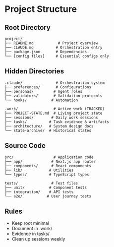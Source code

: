 # Project Structure

## Root Directory
```
project/
├── README.md           # Project overview
├── CLAUDE.md          # Orchestration entry
├── package.json       # Dependencies
└── [config files]     # Essential configs only
```

## Hidden Directories
```
.claude/               # Orchestration system
├── preferences/       # Configurations
├── personas/         # Agent roles
├── validators/       # Validation protocols
└── hooks/           # Automation

.work/                # Active work (TRACKED)
├── PROJECT-STATE.md  # Living project state
├── sessions/        # Daily work sessions
├── tasks/          # Task evidence & artifacts
├── architecture/   # System design docs
└── state-archive/  # Historical states
```

## Source Code
```
src/                  # Application code
├── app/             # Next.js app router
├── components/      # React components
├── lib/            # Utilities
└── types/          # TypeScript types

tests/               # Test files
├── unit/           # Component tests
├── integration/    # API tests
└── e2e/           # User journey tests
```

## Rules
- Keep root minimal
- Document in .work/
- Evidence in tasks/
- Clean up sessions weekly

